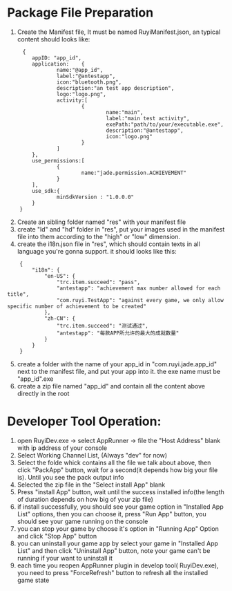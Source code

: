 # Package File Preparation

1. Create the Manifest file, It must be named RuyiManifest.json, an typical content should looks like:
```
     {
        appID: "app_id",
        application:    {
                name:"@app_id",
                label:"@antestapp",
                icon:"bluetooth.png",
                description:"an test app description",
                logo:"logo.png",
                activity:[
                        {
                                name:"main",
                                label:"main test activity",
                                exePath:"path/to/your/executable.exe",
                                description:"@antestapp",
                                icon:"logo.png"
                        }
                ]
        },
        use_permissions:[
                {
                        name:"jade.permission.ACHIEVEMENT"
                }
        ],
        use_sdk:{
                minSdkVersion : "1.0.0.0"
        }
    }
```
2. Create an sibling folder named "res" with your manifest file
3. create "ld" and "hd" folder in "res", put your images used in the manifest file into them according to the "high" or "low" dimension.
4. create the i18n.json file in "res", which should contain texts in all language you're gonna support. it should looks like this:
```
    {
        "i18n": {
            "en-US": {
                "trc.item.succeed": "pass",
                "antestapp": "achievement max number allowed for each title",
                "com.ruyi.TestApp": "against every game, we only allow specific number of achievement to be created"
            },
            "zh-CN": {
                "trc.item.succeed": "测试通过",
                "antestapp": "每款APP所允许的最大的成就数量"
            }
        }
    }
```
5. create a folder with the name of your app_id in "com.ruyi.jade.app_id" next to the manifest file, and put your app into it. the exe name must be "app_id".exe
6. create a zip file named "app_id" and contain all the content above directly in the root


# Developer Tool Operation:
1. open RuyiDev.exe -> select AppRunner -> file the "Host Address" blank with ip address of your console
2. Select Working Channel List, (Always "dev" for now)
3. Select the folde whick contains all the file we talk about above, then click "PackApp" button, wait for a second(it depends how big your file is). Until you see the pack output info
4. Selected the zip file in the "Select install App" blank
5. Press "install App" button, wait until the success installed info(the length of duration depends on how big of your zip file)
6. if install successfully, you should see your game option in "Installed App List" options, then you can choose it, press "Run App" button, you should see your game running on the console
7. you can stop your game by choose it's option in "Running App" Option and click "Stop App" button
8. you can uninstall your game app by select your game in "Installed App List" and then click "Uninstall App" button, note your game can't be running if your want to uninstall it
9. each time you reopen AppRunner plugin in develop tool( RuyiDev.exe), you need to press "ForceRefresh" button to refresh all the installed game state